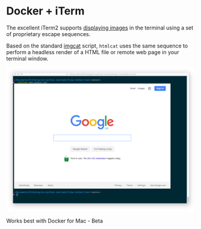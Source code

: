 # Docker + iTerm

The excellent iTerm2 supports [displaying images](https://www.iterm2.com/documentation-images.html) in the terminal using a set of proprietary escape sequences.

Based on the standard [imgcat](https://raw.github.com/gnachman/iTerm2/master/tests/imgcat) script, `htmlcat` uses the same sequence to perform a headless render of a HTML file or remote web page in your terminal window. 

![Screenshot from the command line](https://raw.githubusercontent.com/Redsift/go-render/master/iterm/screen.png)

Works best with Docker for Mac - Beta